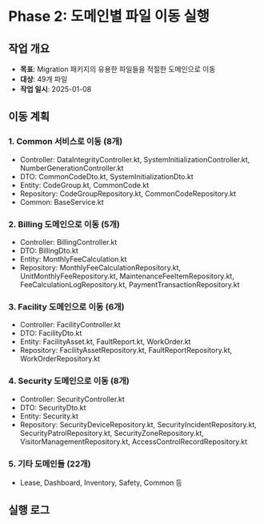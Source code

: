# Phase 2: 도메인별 파일 이동 실행

## 작업 개요
- **목표**: Migration 패키지의 유용한 파일들을 적절한 도메인으로 이동
- **대상**: 49개 파일
- **작업 일시**: 2025-01-08

## 이동 계획

### 1. Common 서비스로 이동 (8개)
- Controller: DataIntegrityController.kt, SystemInitializationController.kt, NumberGenerationController.kt
- DTO: CommonCodeDto.kt, SystemInitializationDto.kt
- Entity: CodeGroup.kt, CommonCode.kt
- Repository: CodeGroupRepository.kt, CommonCodeRepository.kt
- Common: BaseService.kt

### 2. Billing 도메인으로 이동 (5개)
- Controller: BillingController.kt
- DTO: BillingDto.kt
- Entity: MonthlyFeeCalculation.kt
- Repository: MonthlyFeeCalculationRepository.kt, UnitMonthlyFeeRepository.kt, MaintenanceFeeItemRepository.kt, FeeCalculationLogRepository.kt, PaymentTransactionRepository.kt

### 3. Facility 도메인으로 이동 (6개)
- Controller: FacilityController.kt
- DTO: FacilityDto.kt
- Entity: FacilityAsset.kt, FaultReport.kt, WorkOrder.kt
- Repository: FacilityAssetRepository.kt, FaultReportRepository.kt, WorkOrderRepository.kt

### 4. Security 도메인으로 이동 (8개)
- Controller: SecurityController.kt
- DTO: SecurityDto.kt
- Entity: Security.kt
- Repository: SecurityDeviceRepository.kt, SecurityIncidentRepository.kt, SecurityPatrolRepository.kt, SecurityZoneRepository.kt, VisitorManagementRepository.kt, AccessControlRecordRepository.kt

### 5. 기타 도메인들 (22개)
- Lease, Dashboard, Inventory, Safety, Common 등

## 실행 로그
